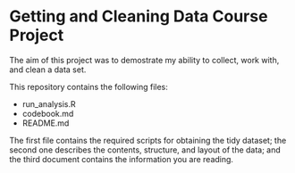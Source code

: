 # Getting and Cleaning Data Course Project

The aim of this project was to demostrate my ability to collect, work with, and clean a data set.

This repository contains the following files:

* run_analysis.R
* codebook.md
* README.md
 
The first file contains the required scripts for obtaining the tidy dataset; the second one describes the contents, structure, and layout of the data; and the third document contains the information you are reading.
